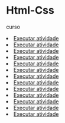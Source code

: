 # Html-Css
 curso
<li><a href="https://kllyqueiroz.github.io/Html-Css/Exercicios/Desafio">Executar atividade</a></li>
<li><a href="https://kllyqueiroz.github.io/Html-Css/Exercicios/Exe001">Executar atividade</a></li>
<li><a href="https://kllyqueiroz.github.io/Html-Css/Exercicios/Exe002">Executar atividade</a></li>
<li><a href="https://kllyqueiroz.github.io/Html-Css/Exercicios/Exe003">Executar atividade</a></li>
<li><a href="https://kllyqueiroz.github.io/Html-Css/Exercicios/Exe004">Executar atividade</a></li>
<li><a href="https://kllyqueiroz.github.io/Html-Css/Exercicios/Exe005">Executar atividade</a></li>
<li><a href="https://kllyqueiroz.github.io/Html-Css/Exercicios/Exe006 nota">Executar atividade</a></li>
<li><a href="https://kllyqueiroz.github.io/Html-Css/Exercicios/Exe007">Executar atividade</a></li>
<li><a href="https://kllyqueiroz.github.io/Html-Css/Exercicios/Exe008">Executar atividade</a></li>
<li><a href="https://kllyqueiroz.github.io/Html-Css/Exercicios/Exe009">Executar atividade</a></li>
<li><a href="https://kllyqueiroz.github.io/Html-Css/Exercicios/Exe010">Executar atividade</a></li>
<li><a href="https://kllyqueiroz.github.io/Html-Css/Exercicios/Exe011 nota">Executar atividade</a></li>
<li><a href="https://kllyqueiroz.github.io/Html-Css/Exercicios/Exe012">Executar atividade</a></li>




